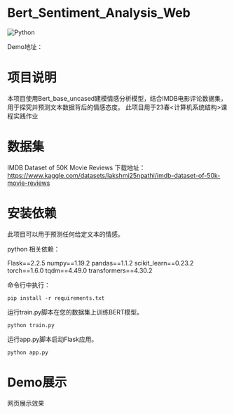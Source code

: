 # Bert_Sentiment_Analysis_Web

![Python](https://img.shields.io/badge/python-3670A0?style=for-the-badge&logo=python&logoColor=ffdd54)

Demo地址：

# 项目说明
本项目使用Bert_base_uncased建模情感分析模型，结合IMDB电影评论数据集，用于探究并预测文本数据背后的情感态度。
此项目用于23春<计算机系统结构>课程实践作业

# 数据集

IMDB Dataset of 50K Movie Reviews
下载地址：https://www.kaggle.com/datasets/lakshmi25npathi/imdb-dataset-of-50k-movie-reviews


# 安装依赖
此项目可以用于预测任何给定文本的情感。

python 相关依赖：

Flask==2.2.5
numpy==1.19.2
pandas==1.1.2
scikit_learn==0.23.2
torch==1.6.0
tqdm==4.49.0
transformers==4.30.2

命令行中执行：

```pip install -r requirements.txt```

运行train.py脚本在您的数据集上训练BERT模型。

```
python train.py
```

运行app.py脚本启动Flask应用。
```
python app.py
```

# Demo展示
网页展示效果

